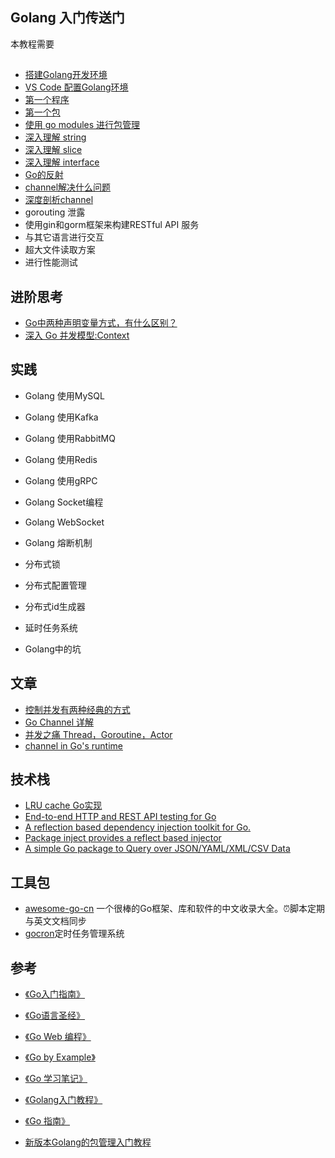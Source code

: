 ## Golang 入门传送门
本教程需要
## 

* [搭建Golang开发环境](https://golang.org/dl/)
* [VS Code 配置Golang环境](./Books/vscode_golang_env.md)
* [第一个程序](./Books/hello.md)
* [第一个包](./Books/package.md)
* [使用 go modules 进行包管理](./Books/go_modules.md)
* [深入理解 string](./Books/string.md)
* [深入理解 slice](./Books/slice.md)
* [深入理解 interface](./Books/interface.md)
* [Go的反射]()
* [channel解决什么问题]()
* [深度剖析channel](http://shanks.leanote.com/post/%E6%B7%B1%E5%BA%A6%E5%89%96%E6%9E%90channel)
* gorouting 泄露
* 使用gin和gorm框架来构建RESTful API 服务
* 与其它语言进行交互
* 超大文件读取方案
* 进行性能测试

## 进阶思考
* [Go中两种声明变量方式，有什么区别？](./Books/variable.md)
* [深入 Go 并发模型:Context](./Books/context.md)
## 实践
* Golang 使用MySQL
* Golang 使用Kafka
* Golang 使用RabbitMQ
* Golang 使用Redis
* Golang 使用gRPC
* Golang Socket编程
* Golang WebSocket
* Golang 熔断机制
* 分布式锁
* 分布式配置管理
* 分布式id生成器
* 延时任务系统

* Golang中的坑

## 文章
* [控制并发有两种经典的方式](https://zhuanlan.zhihu.com/p/58967892)
* [Go Channel 详解](https://colobu.com/2016/04/14/Golang-Channels/)
* [并发之痛 Thread，Goroutine，Actor](http://jolestar.com/parallel-programming-model-thread-goroutine-actor/)
* [channel in Go's runtime](http://skoo.me/go/2013/09/20/go-runtime-channel)

## 技术栈
* [LRU cache Go实现](https://github.com/hashicorp/golang-lru)
* [End-to-end HTTP and REST API testing for Go](https://github.com/gavv/httpexpect)
* [A reflection based dependency injection toolkit for Go. ](https://github.com/uber-go/dig)
* [Package inject provides a reflect based injector](https://github.com/facebookarchive/inject)
* [A simple Go package to Query over JSON/YAML/XML/CSV Data ](https://github.com/thedevsaddam/gojsonq)

## 工具包
* [awesome-go-cn](https://github.com/yinggaozhen/awesome-go-cn) 一个很棒的Go框架、库和软件的中文收录大全。⏰脚本定期与英文文档同步
* [gocron](https://github.com/ouqiang/gocron)定时任务管理系统

## 参考
* [《Go入门指南》](https://go.wuhaolin.cn/the-way-to-go/)
* [《Go语言圣经》](https://go.wuhaolin.cn/gopl/)
* [《Go Web 编程》](https://go.wuhaolin.cn/build-web-application-with-golang/)
* [《Go by Example》](https://gobyexample.com/)
* [《Go 学习笔记》](https://github.com/qyuhen/book)
* [《Golang入门教程》](http://c.biancheng.net/golang/)
* [《Go 指南》](https://go.openset.wang/)

* [新版本Golang的包管理入门教程](https://juejin.im/post/5c9c8c4fe51d450bc9547ba1)